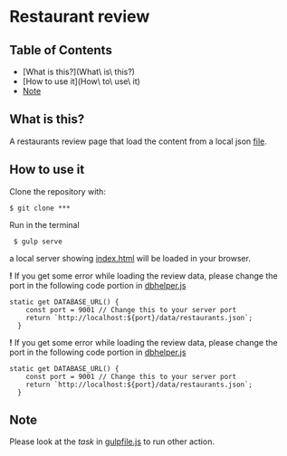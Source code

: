 # Restaurant review

## Table of Contents
* [What is this?](What\ is\ this?)
* [How to use it](How\ to\ use\ it)
* [Note](Note)


## What is this?

A restaurants review page that load the content from a local json [file](/app/data/restaurants.json).

## How to use it

Clone the repository with:

```
$ git clone ***
```


Run in the terminal 
```
 $ gulp serve
```

a local server showing [index.html](/app/index.html) will be loaded in your browser.

__!__  If you get some error while loading the review data, please change the port in the following code portion in [dbhelper.js](/app/scripts/dbhelper.js)

```
static get DATABASE_URL() {
    const port = 9001 // Change this to your server port
    return `http://localhost:${port}/data/restaurants.json`;
  }

```

__!__  If you get some error while loading the review data, please change the port in the following code portion in [dbhelper.js](/app/scripts/dbhelper.js)

```
static get DATABASE_URL() {
    const port = 9001 // Change this to your server port
    return `http://localhost:${port}/data/restaurants.json`;
  }

```



## Note

Please look at the _task_ in [gulpfile.js](gulpfile.js) to run other action.
